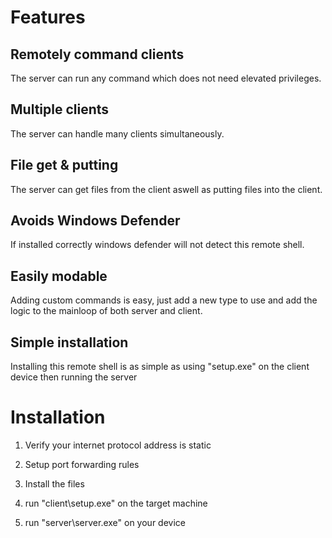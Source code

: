 # Features

## Remotely command clients
The server can run any command which does not need elevated privileges.

## Multiple clients
The server can handle many clients simultaneously.

## File get & putting
The server can get files from the client aswell as putting files into the client.

## Avoids Windows Defender
If installed correctly windows defender will not detect this remote shell.

## Easily modable
Adding custom commands is easy, just add a new type to use and add the logic to the mainloop of both server and client.

## Simple installation
Installing this remote shell is as simple as using "setup.exe" on the client device then running the server

# Installation

1. Verify your internet protocol address is static

2. Setup port forwarding rules

3. Install the files

4. run "client\setup.exe" on the target machine

5. run "server\server.exe" on your device
